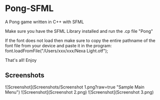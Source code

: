 # Pong-SFML
A Pong game written in C++ with SFML

Make sure you have the SFML Library installed and run the .cp file "Pong"

If the font does not load then make sure to copy the entire pathname of the font file from your device and paste it in the program: font.loadFromFile("/Users/xxx/xxx/Nexa Light.otf");


That's all! Enjoy

## Screenshots

![Screenshot](Screenshots/Screenshot 1.png?raw=true "Sample Main Menu")
![Screenshot](Screenshot 2.png)
![Screenshot](Screenshot 3.png)
